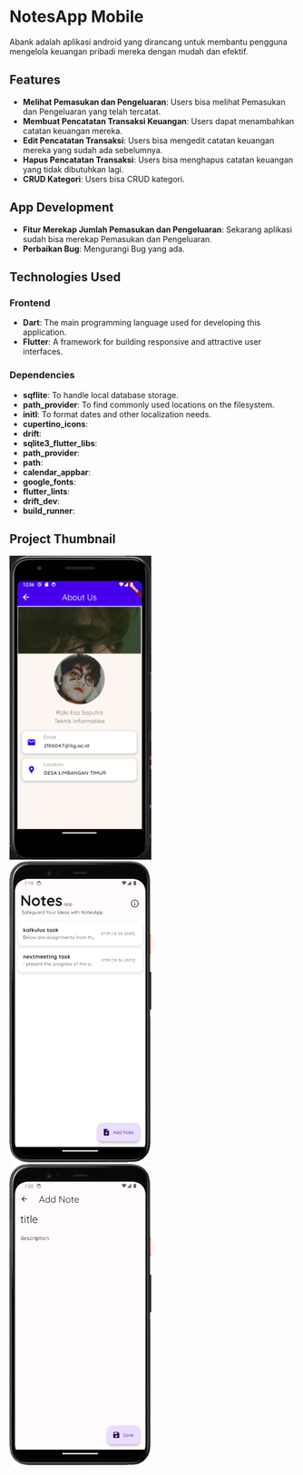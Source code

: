 # NotesApp Mobile

Abank adalah aplikasi android yang dirancang untuk membantu pengguna mengelola keuangan pribadi mereka dengan mudah dan efektif.

## Features

- **Melihat Pemasukan dan Pengeluaran**: Users bisa melihat Pemasukan dan Pengeluaran yang telah tercatat.
- **Membuat Pencatatan Transaksi Keuangan**: Users dapat menambahkan catatan keuangan mereka.
- **Edit Pencatatan Transaksi**: Users bisa mengedit catatan keuangan mereka yang sudah ada sebelumnya.
- **Hapus Pencatatan Transaksi**: Users bisa menghapus catatan keuangan yang tidak dibutuhkan lagi.
- **CRUD Kategori**: Users bisa CRUD kategori.

## App Development
- **Fitur Merekap Jumlah Pemasukan dan Pengeluaran**: Sekarang aplikasi sudah bisa merekap Pemasukan dan Pengeluaran.
- **Perbaikan Bug**: Mengurangi Bug yang ada.

## Technologies Used

### Frontend
- **Dart**: The main programming language used for developing this application.
- **Flutter**: A framework for building responsive and attractive user interfaces.

### Dependencies
- **sqflite**: To handle local database storage.
- **path_provider**: To find commonly used locations on the filesystem.
- **initl**: To format dates and other localization needs.
- **cupertino_icons**: 
- **drift**: 
- **sqlite3_flutter_libs**:
- **path_provider**: 
- **path**: 
- **calendar_appbar**: 
- **google_fonts**: 
- **flutter_lints**:
- **drift_dev**: 
- **build_runner**:

## Project Thumbnail 

<p float="left">
    <img src="./docs/img/about_page.png" alt="about_page" width="250">
    &nbsp;&nbsp;
    <img src="./docs/img/home_page.png" alt="home_page" width="250">
    &nbsp;&nbsp;
    <img src="./docs/img/addnote_page.png" alt="addnote_page" width="250">
</p>